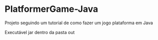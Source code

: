# PlatformerGame-Java
Projeto seguindo um tutorial de como fazer um jogo plataforma em Java

Executável jar dentro da pasta out
